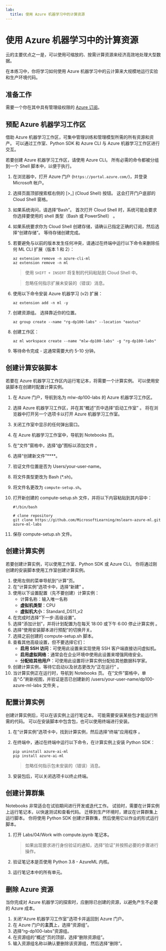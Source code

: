 ```yaml
---
lab:
  title: 使用 Azure 机器学习中的计算资源
---
```


# 使用 Azure 机器学习中的计算资源

云的主要优点之一是，可以使用可缩放的、按需计算资源来经济高效地处理大型数据。

在本练习中，你将学习如何使用 Azure 机器学习中的云计算来大规模地运行实验和生产环境代码。

## 准备工作

需要一个你在其中具有管理级权限的 [Azure 订阅](https://azure.microsoft.com/free?azure-portal=true)。

## 预配 Azure 机器学习工作区

借助 Azure 机器学习工作区，可集中管理训练和管理模型所需的所有资源和资产。 可以通过工作室、Python SDK 和 Azure CLI 与 Azure 机器学习工作区进行交互。

若要创建 Azure 机器学习工作区，请使用 Azure CLI。 所有必需的命令都被分组到一个 Shell 脚本中，以便于执行。

1. 在浏览器中，打开 Azure 门户 (`https://portal.azure.com/`)，并登录 Microsoft 帐户。
1. 选择页面顶部搜索框右侧的 \[>_] (Cloud Shell) 按钮。 这会打开门户底部的 Cloud Shell 窗格。
1. 如果系统询问，请选择“Bash”。 首次打开 Cloud Shell 时，系统可能会要求你选择要使用的 shell 类型（Bash 或 PowerShell） 。
1. 如果系统要求你为 Cloud Shell 创建存储，请确认已指定正确的订阅，然后选择“创建存储”。 等待存储创建完成。
1. 若要避免与以前的版本发生任何冲突，请通过在终端中运行以下命令来删除任何 ML CLI 扩展（版本 1 和 2）：

    ```azurecli
    az extension remove -n azure-cli-ml
    az extension remove -n ml
    ```

    > 使用 `SHIFT + INSERT` 将复制的代码粘贴到 Cloud Shell 中。

    > 忽略任何指示扩展未安装的（错误）消息。

1. 使用以下命令安装 Azure 机器学习 (v2) 扩展：
    
    ```azurecli
    az extension add -n ml -y
    ```

1. 创建资源组。 选择靠近你的位置。

    ```azurecli
    az group create --name "rg-dp100-labs" --location "eastus"
    ```

1. 创建工作区：

    ```azurecli
    az ml workspace create --name "mlw-dp100-labs" -g "rg-dp100-labs"
    ```

1. 等待命令完成 - 这通常需要大约 5-10 分钟。

## 创建计算安装脚本

若要在 Azure 机器学习工作区内运行笔记本，将需要一个计算实例。 可以使用安装脚本在创建时配置计算实例。

1. 在 Azure 门户，导航到名为 mlw-dp100-labs 的 Azure 机器学习工作区。
1. 选择 Azure 机器学习工作区，并在其“概述”页中选择“启动工作室” 。 将在浏览器中打开另一个选项卡以打开 Azure 机器学习工作室。
1. 关闭工作室中显示的任何弹出窗口。
1. 在 Azure 机器学习工作室中，导航到 Notebooks 页。
1. 在“文件”窗格中，选择“&#10753;”图标以添加文件 。
1. 选择“创建新文件”****。
1. 验证文件位置是否为 Users/your-user-name。
1. 将文件类型更改为 Bash (*.sh)。
1. 将文件名更改为 `compute-setup.sh`。
1. 打开新创建的 compute-setup.sh 文件，并将以下内容粘贴到其内容中：

    ```azurecli
    #!/bin/bash

    # clone repository
    git clone https://github.com/MicrosoftLearning/mslearn-azure-ml.git azure-ml-labs
    ```

1. 保存 compute-setup.sh 文件。

## 创建计算实例

若要创建计算实例，可以使用工作室、Python SDK 或 Azure CLI。 你将通过刚创建的安装脚本使用工作室创建计算实例。

1. 使用左侧的菜单导航到“计算”页。
1. 在“计算实例”选项卡中，选择“新建” 。
1. 使用以下设置配置（先不要创建）计算实例： 
    - 计算名称：输入唯一名称
    - **虚拟机类型**：CPU
    - **虚拟机大小**：Standard_DS11_v2
1. 在完成时选择“下一步:高级设置”。
1. 选择“添加计划”，并将计划配置为在每天 18:00 或下午 6:00 停止计算实例   。
1. 选择“使用安装脚本进行预配”的切换开关。
1. 选择之前创建的 compute-setup.sh 脚本。
1. 查看其他高级设置，但不要选择它们：
    - **启用 SSH 访问**：可使用此设置来实现使用 SSH 客户端直接访问虚拟机。
    - **启用虚拟网络**：通常会在企业环境中使用此设置来增强网络安全。
    - **分配给其他用户**：可使用此设置将计算实例分配给其他数据科学家。
1. 创建计算实例，等待它启动以及状态更改为“正在运行” 。
1. 当计算实例正在运行时，导航到 Notebooks 页。 在“文件”窗格中，单击“&#8635;”刷新视图，并验证是否已创建新的 /users/your-user-name/dp100-azure-ml-labs 文件夹  。

## 配置计算实例

创建计算实例后，可以在该实例上运行笔记本。 可能需要安装某些包才能运行所需的代码。 可以在安装脚本中包含包，也可以使用终端进行安装。

1. 在“计算实例”选项卡中，找到计算实例，然后选择“终端”应用程序 。
1. 在终端中，通过在终端中运行以下命令，在计算实例上安装 Python SDK：

    ```
    pip uninstall azure-ai-ml
    pip install azure-ai-ml
    ```

    > 忽略任何指示包未安装的（错误）消息。

1. 安装包后，可以关闭选项卡以终止终端。

## 创建计算群集

Notebooks 非常适合在试验期间进行开发或迭代工作。 试验时，需要在计算实例上运行笔记本，以快速测试和查看代码。 迁移到生产环境时，建议在计算群集上运行脚本。 你将使用 Python SDK 创建计算群集，然后使用它以作业的形式运行脚本。

1. 打开 Labs/04/Work with compute.ipynb 笔记本。

    > 如果出现要求进行身份验证的通知，选择“验证”并按照必要的步骤进行操作。

1. 验证笔记本是否使用 Python 3.8 - AzureML 内核。
1. 运行笔记本中的所有单元。

## 删除 Azure 资源

当你完成对 Azure 机器学习的探索时，应删除已创建的资源，以避免产生不必要的 Azure 成本。

1. 关闭“Azure 机器学习工作室”选项卡并返回到 Azure 门户。
1. 在 Azure 门户的**主页**上，选择“资源组”。
1. 选择“rg-dp100-labs”资源组。
1. 在资源组的“概述”页的顶部，选择“删除资源组”。
1. 输入资源组名称以确认要删除该资源组，然后选择“删除”。
